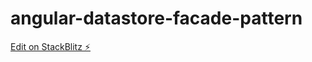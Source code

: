 # angular-datastore-facade-pattern

[Edit on StackBlitz ⚡️](https://stackblitz.com/edit/angular-datastore-facade-pattern)